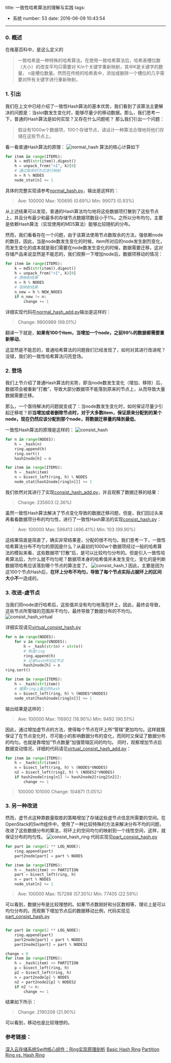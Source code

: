 title: 一致性哈希算法的理解与实践
tags:
  - 系统
number: 53
date: 2016-06-09 10:43:54
---

### 0. 概述

在维基百科中，是这么定义的

> 一致哈希是一种特殊的哈希算法。在使用一致哈希算法后，哈希表槽位数（大小）的改变平均只需要对 K/n个关键字重新映射，其中K是关键字的数量， n是槽位数量。然而在传统的哈希表中，添加或删除一个槽位的几乎需要对所有关键字进行重新映射。
### 1. 引出

我们在上文中已经介绍了一致性Hash算法的基本优势，我们看到了该算法主要解决的问题是：当slot数发生变化时，能够尽量少的移动数据。那么，我们思考一下，普通的Hash算法是如何实现？又存在什么问题呢？
那么我们引出一个问题：

> 假设有1000w个数据项，100个存储节点，请设计一种算法合理地将他们存储在这些节点上。

看一看普通Hash算法的原理：
![normal_hash](https://cloud.githubusercontent.com/assets/1736354/16341297/fe155f98-3a5e-11e6-834d-193e6f85afcd.png)
算法的核心计算如下

``` python
for item in range(ITEMS):
    k = md5(str(item)).digest()
    h = unpack_from(">I", k)[0]
    # 通过取余的方式进行映射
    n = h % NODES
    node_stat[n] += 1
```

具体的完整实现请参考[normal_hash.py](https://github.com/Yikun/hashes/blob/master/normal_hash.py)，输出是这样的：

> Ave: 100000
> Max: 100695 (0.69%)
> Min: 99073  (0.93%)

从上述结果可以发现，普通的Hash算法均匀地将这些数据项打散到了这些节点上，并且分布最少和最多的存储节点数据项数目小于1%。之所以分布均匀，主要是依赖Hash算法（实现使用的MD5算法）能够比较随机的分布。

然而，我们看看存在一个问题，由于该算法使用节点数取余的方法，强依赖node的数目，因此，当是node数发生变化的时候，item所对应的node发生剧烈变化，而发生变化的成本就是我们需要在node数发生变化的时候，数据需要迁移，这对存储产品来说显然是不能忍的，我们观察一下增加node后，数据项移动的情况：

``` python
for item in range(ITEMS):
    k = md5(str(item)).digest()
    h = unpack_from(">I", k)[0]
    # 原映射结果
    n = h % NODES
    # 现映射结果
    n_new = h % NEW_NODES
    if n_new != n:
        change += 1
```

详细实现代码在[normal_hash_add.py](https://github.com/Yikun/hashes/blob/master/normal_hash_add.py)输出是这样的：

> Change: 9900989   (99.01%)

翻译一下就是，**如果有100个item，当增加一个node，之前99%的数据都需要重新移动**。

这显然是不能忍的，普通哈希算法的问题我们已经发现了，如何对其进行改进呢？没错，我们的一致性哈希算法闪亮登场。
### 2. 登场

我们上节介绍了普通Hash算法的劣势，即当node数发生变化（增加、移除）后，数据项会被重新“打散”，导致大部分数据项不能落到原来的节点上，从而导致大量数据需要迁移。

那么，一个亟待解决的问题就变成了：当node数发生变化时，如何保证尽量少引起迁移呢？即**当增加或者删除节点时，对于大多数item，保证原来分配到的某个node，现在仍然应该分配到那个node，将数据迁移量的降到最低**。

一致性Hash算法的原理是这样的：
![consist_hash](https://cloud.githubusercontent.com/assets/1736354/16341311/0e8fea32-3a5f-11e6-84b5-ff101495cf49.png)

``` python
for n in range(NODES):
    h = _hash(n)
    ring.append(h)
    ring.sort()
    hash2node[h] = n

for item in range(ITEMS):
    h = _hash(item)
    n = bisect_left(ring, h) % NODES
    node_stat[hash2node[ring[n]]] += 1
```

我们依然对其进行了实现[consist_hash_add.py](https://github.com/Yikun/hashes/blob/master/consist_hash_add.py)，并且观察了数据迁移的结果：

> Change: 235603    (2.36%)

虽然一致性Hash算法解决了节点变化导致的数据迁移问题，但是，我们回过头来再看看数据项分布的均匀性，进行了一致性Hash算法的实现[consist_hash.py](https://github.com/Yikun/hashes/blob/master/consist_hash.py)：

> Ave: 100000
> Max: 596413 (496.41%)
> Min: 103    (99.90%)

这结果简直是简直了，确实非常结果差，分配的很不均匀。我们思考一下，一致性哈希算法分布不均匀的原因是什么？从最初的1000w个数据项经过一般的哈希算法的模拟来看，这些数据项“打散”后，是可以比较均匀分布的。但是引入一致性哈希算法后，为什么就不均匀呢？数据项本身的哈希值并未发生变化，变化的是判断数据项哈希应该落到哪个节点的算法变了。
![consist_hash_1](https://cloud.githubusercontent.com/assets/1736354/16341426/8c9e6caa-3a5f-11e6-87ad-fdb462b76aef.png)
因此，主要是因为这100个节点Hash后，**在环上分布不均匀，导致了每个节点实际占据环上的区间大小不一**造成的。
### 3. 改进-虚节点

当我们将node进行哈希后，这些值并没有均匀地落在环上，因此，最终会导致，这些节点所管辖的范围并不均匀，最终导致了数据分布的不均匀。
![consist_hash_virtual](https://cloud.githubusercontent.com/assets/1736354/16341445/a0e32fde-3a5f-11e6-969d-085f64220e63.png)

详细实现请见[virtual_consist_hash.py](https://github.com/Yikun/hashes/blob/master/virtual_consist_hash.py)

``` python
for n in range(NODES):
    for v in range(VNODES):
        h = _hash(str(n) + str(v))
        # 构造ring
        ring.append(h)
        # 记录hash所对应节点
        hash2node[h] = n
ring.sort()

for item in range(ITEMS):
    h = _hash(str(item))
    # 搜索ring上最近的hash
    n = bisect_left(ring, h) % (NODES*VNODES)
    node_stat[hash2node[ring[n]]] += 1
```

输出结果是这样的：

> Ave: 100000
> Max: 116902 (16.90%)
> Min: 9492   (90.51%)

因此，通过增加虚节点的方法，使得每个节点在环上所“管辖”更加均匀。这样就既保证了在节点变化时，尽可能小的影响数据分布的变化，而同时又保证了数据分布的均匀。也就是靠增加“节点数量”加强管辖区间的均匀。
同时，观察增加节点后数据变动情况，详细的代码请见[virtual_consist_hash_add.py](https://github.com/Yikun/hashes/blob/master/virtual_consist_hash_add.py)：

``` python
for item in range(ITEMS):
    h = _hash(str(item))
    n = bisect_left(ring, h) % (NODES*VNODES)
    n2 = bisect_left(ring2, h) % (NODES2*VNODES)
    if hash2node[ring[n]] != hash2node2[ring2[n2]]:
        change += 1
```

> 100000
> 101000
> Change: 104871  (1.05%)
### 3. 另一种改进

然而，虚节点这种靠数量取胜的策略增加了存储这些虚节点信息所需要的空间。在OpenStack的Swift组件中，使用了一种比较特殊的方法来解决分布不均的问题，改进了这些数据分布的算法，将环上的空间均匀的映射到一个线性空间，这样，就保证分布的均匀性。
![consist_hash_ring](https://cloud.githubusercontent.com/assets/1736354/16341455/b01139ec-3a5f-11e6-965a-070f5c4c0afa.png)
代码实现见[part_consist_hash.py](https://github.com/Yikun/hashes/blob/master/part_consist_hash.py)

``` python
for part in range(2 ** LOG_NODE):
    ring.append(part)
    part2node[part] = part % NODES

for item in range(ITEMS):
    h = _hash(item) >> PARTITION
    part = bisect_left(ring, h)
    n = part % NODES
    node_stat[n] += 1
```

> Ave: 100000
> Max: 157298 (57.30%)
> Min: 77405  (22.59%)

可以看到，数据分布是比较理想的。如果节点数刚好和分区数相等，理论上是可以均匀分布的。而观察下增加节点后的数据移动比例，代码实现见[part_consist_hash.py](https://github.com/Yikun/hashes/blob/master/part_consist_hash.py)

``` python

for part in range(2 ** LOG_NODE):
    ring.append(part)
    part2node[part] = part % NODES
    part2node2[part] = part % NODES2

change = 0
for item in range(ITEMS):
    h = _hash(item) >> PARTITION
    p = bisect_left(ring, h)
    p2 = bisect_left(ring, h)
    n = part2node[p] % NODES
    n2 = part2node2[p] % NODES2
    if n2 != n:
        change += 1
```

结果如下所示：

> Change: 2190208 (21.90%)

可以看到，移动也是比较理想的。
### 参考链接：

[深入云存储系统Swift核心组件：Ring实现原理剖析](http://www.cnblogs.com/yuxc/archive/2012/06/22/2558312.html)
[Basic Hash Ring](https://github.com/gholt/ring/blob/master/BASIC_HASH_RING.md)
[Partition Ring vs. Hash Ring](https://github.com/gholt/ring/blob/master/PARTITION_RING_VS_HASH_RING.md)
